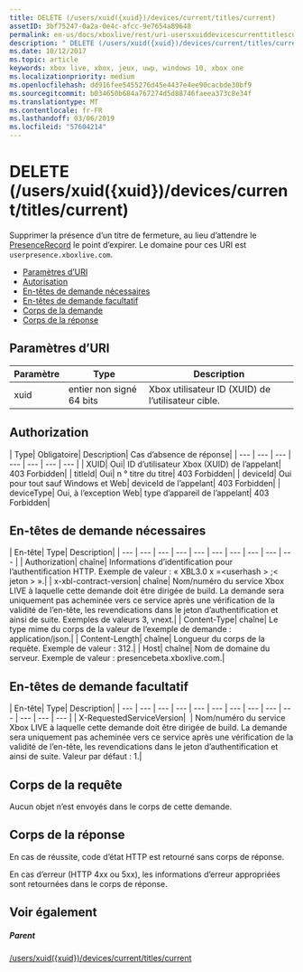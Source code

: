 ```yaml
---
title: DELETE (/users/xuid({xuid})/devices/current/titles/current)
assetID: 3bf75247-0a2a-0e4c-afcc-9e7654a89648
permalink: en-us/docs/xboxlive/rest/uri-usersxuiddevicescurrenttitlescurrentdelete.html
description: " DELETE (/users/xuid({xuid})/devices/current/titles/current)"
ms.date: 10/12/2017
ms.topic: article
keywords: xbox live, xbox, jeux, uwp, windows 10, xbox one
ms.localizationpriority: medium
ms.openlocfilehash: dd916fee5455276d45e4437e4ee90cacbde30bf9
ms.sourcegitcommit: b034650b684a767274d5d88746faeea373c8e34f
ms.translationtype: MT
ms.contentlocale: fr-FR
ms.lasthandoff: 03/06/2019
ms.locfileid: "57604214"
---
```

# <a name="delete-usersxuidxuiddevicescurrenttitlescurrent"></a>DELETE (/users/xuid({xuid})/devices/current/titles/current)
Supprimer la présence d’un titre de fermeture, au lieu d’attendre le [PresenceRecord](../../json/json-presencerecord.md) le point d’expirer. Le domaine pour ces URI est `userpresence.xboxlive.com`.
 
  * [Paramètres d’URI](#ID4EZ)
  * [Autorisation](#ID4EEB)
  * [En-têtes de demande nécessaires](#ID4ERD)
  * [En-têtes de demande facultatif](#ID4EVF)
  * [Corps de la demande](#ID4EVG)
  * [Corps de la réponse](#ID4EAH)
 
<a id="ID4EZ"></a>

 
## <a name="uri-parameters"></a>Paramètres d’URI
 
| Paramètre| Type| Description| 
| --- | --- | --- | 
| xuid| entier non signé 64 bits| Xbox utilisateur ID (XUID) de l’utilisateur cible.| 
  
<a id="ID4EEB"></a>

 
## <a name="authorization"></a>Authorization
 
| Type| Obligatoire| Description| Cas d’absence de réponse| 
| --- | --- | --- | --- | --- | --- | --- | 
| XUID| Oui| ID d’utilisateur Xbox (XUID) de l’appelant| 403 Forbidden| 
| titleId| Oui| n ° titre du titre| 403 Forbidden| 
| deviceId| Oui pour tout sauf Windows et Web| deviceId de l’appelant| 403 Forbidden| 
| deviceType| Oui, à l’exception Web| type d’appareil de l’appelant| 403 Forbidden| 
  
<a id="ID4ERD"></a>

 
## <a name="required-request-headers"></a>En-têtes de demande nécessaires
 
| En-tête| Type| Description| 
| --- | --- | --- | --- | --- | --- | --- | --- | --- | --- | 
| Authorization| chaîne| Informations d’identification pour l’authentification HTTP. Exemple de valeur : « XBL3.0 x =&lt;userhash > ;&lt; jeton > ».| 
| x-xbl-contract-version| chaîne| Nom/numéro du service Xbox LIVE à laquelle cette demande doit être dirigée de build. La demande sera uniquement pas acheminée vers ce service après une vérification de la validité de l’en-tête, les revendications dans le jeton d’authentification et ainsi de suite. Exemples de valeurs 3, vnext.| 
| Content-Type| chaîne| Le type mime du corps de la valeur de l’exemple de demande : application/json.| 
| Content-Length| chaîne| Longueur du corps de la requête. Exemple de valeur : 312.| 
| Host| chaîne| Nom de domaine du serveur. Exemple de valeur : presencebeta.xboxlive.com.| 
  
<a id="ID4EVF"></a>

 
## <a name="optional-request-headers"></a>En-têtes de demande facultatif
 
| En-tête| Type| Description| 
| --- | --- | --- | --- | --- | --- | --- | --- | --- | --- | --- | --- | --- | 
| X-RequestedServiceVersion|  | Nom/numéro du service Xbox LIVE à laquelle cette demande doit être dirigée de build. La demande sera uniquement pas acheminée vers ce service après une vérification de la validité de l’en-tête, les revendications dans le jeton d’authentification et ainsi de suite. Valeur par défaut : 1.| 
  
<a id="ID4EVG"></a>

 
## <a name="request-body"></a>Corps de la requête
 
Aucun objet n’est envoyés dans le corps de cette demande.
  
<a id="ID4EAH"></a>

 
## <a name="response-body"></a>Corps de la réponse
 
En cas de réussite, code d’état HTTP est retourné sans corps de réponse.
 
En cas d’erreur (HTTP 4xx ou 5xx), les informations d’erreur appropriées sont retournées dans le corps de réponse.
  
<a id="ID4ELH"></a>

 
## <a name="see-also"></a>Voir également
 
<a id="ID4ENH"></a>

 
##### <a name="parent"></a>Parent 

[/users/xuid({xuid})/devices/current/titles/current](uri-usersxuiddevicescurrenttitlescurrent.md)

   